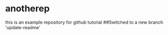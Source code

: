 # anotherep
this is an example repository for github tutorial 
##Switched to a new branch 'update-readme'
